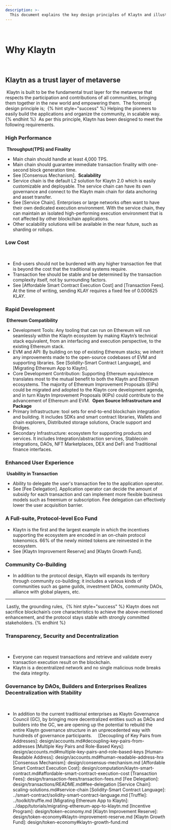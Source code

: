 ```yaml
---
description: >-
  This document explains the key design principles of Klaytn and illustrates how Klaytn differentiates itself from others. 
---
```

​
# Why Klaytn <a id="why-klaytn"></a>
​
## Klaytn as a trust layer of metaverse <a id="klaytn-as-a-trust-layer-of-metaverse"></a>
​
Klaytn is built to be the fundamental trust layer for the metaverse that respects the participation and contributions of all communities, bringing them together in the new world and empowering them.
​
The foremost design principle is;
​
{% hint style="success" %}
Helping the pioneers to easily build the applications and organize the community, in scalable way. 
{% endhint %}
​
As per this principle, Klaytn has been designed to meet the following requirements.
​
### High Performance <a id="high-performance"></a>
​
**Throughput(TPS) and Finality**
- Main chain should handle at least 4,000 TPS. 
- Main chain should guarantee immediate transaction finality with one-second block generation time.
- See [Consensus Mechanism].
​
**Scalability**
- Service chain is the default L2 solution for Klaytn 2.0 which is easily customizable and deployable. The service chain can have its own governance and connect to the Klaytn main chain for data anchoring and asset transfer. 
- See [Service Chain]. Enterprises or large networks often want to have their own dedicated execution environment. With the service chain, they can maintain an isolated high-performing execution environment that is not affected by other blockchain applications.
- Other scalability solutions will be available in the near future, such as sharding or rollups.
​
### Low Cost  <a id="low-cost"></a>
​
- End-users should not be burdened with any higher transaction fee that is beyond the cost that the traditional systems require.
- Transaction fee should be stable and be determined by the transaction complexity itself, not by surrounding factors.
- See [Affordable Smart Contract Execution Cost] and [Transaction Fees]. At the time of writing, sending KLAY requires a fixed fee of 0.000625 KLAY. 
​
### Rapid Development <a id="rapid-development"></a>
​
**Ethereum Compatibility**
- Development Tools: Any tooling that can run on Ethereum will run seamlessly within the Klaytn ecosystem by making Klaytn’s technical stack equivalent, from an interfacing and execution perspective, to the existing Ethereum stack.
- EVM and API: By building on top of existing Ethereum stacks; we inherit any improvements made to the open-source codebases of EVM and supporting libraries. See [Solidity-Smart Contract Language], and [Migrating Ethereum App to Klaytn].
- Core Development Contribution: Supporting Ethereum equivalence translates most to the mutual benefit to both the Klaytn and Ethereum ecosystems. The majority of Ethereum Improvement Proposals (EIPs) could be migrated and adopted to the Klaytn core development agenda, and in turn Klaytn Improvement Proposals (KIPs) could contribute to the advancement of Ethereum and EVM.
​
**Open Source Infrastructure and Package**
- Primary Infrastructure: tool sets for end-to-end blockchain integration and building. It includes SDKs and smart contract libraries, Wallets and chain explorers, Distributed storage solutions, Oracle support and Bridges.
- Secondary Infrastructure: ecosystem for supporting products and services. It includes Integration/abstraction services, Stablecoin integrations, DAOs, NFT Marketplaces, DEX and DeFi and Traditional finance interfaces.
​
​
### Enhanced User Experience <a id="usability-in-transaction"></a>
​
**Usability in Transaction**
- Ability to delegate the user's transaction fee to the application operator. 
- See [Fee Delegation]. Application operator can decide the amount of subsidy for each transaction and can implement more flexible business models such as freemium or subscription. Fee delegation can effectively lower the user acquisition barrier. 
​
​
### A Full-suite, Protocol-level Eco Fund <a id="contribution-reward"></a>
- Klaytn is the first and the largest example in which the incentives supporting the ecosystem are encoded in an on-chain protocol tokenomics. 66% of the newly minted tokens are reinvested in the ecosystem.
- See [Klaytn Improvement Reserve] and [Klaytn Growth Fund].
​
​
### Community Co-Building <a id="community-co-building"></a>
- In addition to the protocol design, Klaytn will expands its territory through community co-building; it includes a various kinds of communities such as game guilds, investment DAOs, community DAOs, alliance with global players, etc. 
​
***
​
Lastly, the grounding rules, 
​
{% hint style="success" %}
Klaytn does not sacrifice blockchain’s core characteristics to achieve the above-mentioned enhancement, and the protocol stays stable with strongly committed stakeholders.
{% endhint %}
​
### Transparency, Security and Decentralization <a id="transparency-security-and-decentralization"></a>
​
- Everyone can request transactions and retrieve and validate every transaction execution result on the blockchain.
- Klaytn is a decentralized network and no single malicious node breaks the data integrity.
​
### Governance by DAOs, Builders and Enterprises Realizes Decentralization with Stability <a id="governance-by-trusted-entities"></a>
​
- In addition to the current traditional enterprises as Klaytn Governance Council (GC), by bringing more decentralized entities such as DAOs and builders into the GC, we are opening up the potential to rebuild the entire Klaytn governance structure in an unprecedented way with hundreds of governance participants. 
​
​
​
​
[Decoupling of Key Pairs from Addresses]: design/accounts.md#decoupling-key-pairs-from-addresses
[Multiple Key Pairs and Role-Based Keys]: design/accounts.md#multiple-key-pairs-and-role-based-keys
[Human-Readable Address]: design/accounts.md#human-readable-address-hra
[Consensus Mechanism]: design/consensus-mechanism.md
[Affordable Smart Contract Execution Cost]: design/computation/klaytn-smart-contract.md#affordable-smart-contract-execution-cost
[Transaction Fees]: design/transaction-fees/transaction-fees.md
[Fee Delegation]: design/transactions/README.md#fee-delegation
[Service Chain]: scaling-solutions.md#service-chain
[Solidity-Smart Contract Language]: ../smart-contract/solidity-smart-contract-language.md
[Truffle]: ../toolkit/truffle.md
[Migrating Ethereum App to Klaytn]: ../dapp/tutorials/migrating-ethereum-app-to-klaytn.md
[Incentive Program]: design/token-economy.md
[Klaytn Improvement Reserve]: design/token-economy#klaytn-improvement-reserve.md
[Klaytn Growth Fund]: design/token-economy#klaytn-growth-fund.md
